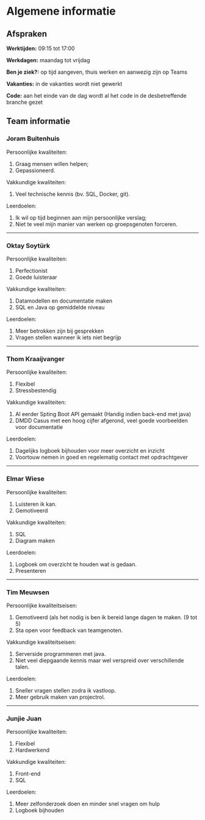 # Algemene informatie

## Afspraken

**Werktijden:** 09:15 tot 17:00

**Werkdagen:** maandag tot vrijdag

**Ben je ziek?:** op tijd aangeven, thuis werken en aanwezig zijn op Teams

**Vakanties:** in de vakanties wordt niet gewerkt

**Code:** aan het einde van de dag wordt al het code in de desbetreffende branche gezet

## Team informatie

### Joram Buitenhuis

Persoonlijke kwaliteiten:

1. Graag mensen willen helpen;
2. Gepassioneerd.

Vakkundige kwaliteiten:

1. Veel technische kennis (bv. SQL, Docker, git).

Leerdoelen:

1. Ik wil op tijd beginnen aan mijn persoonlijke verslag;
2. Niet te veel mijn manier van werken op groepsgenoten forceren.

---

### Oktay Soytürk

Persoonlijke kwaliteiten:
1. Perfectionist
2. Goede luisteraar

Vakkundige kwaliteiten:
1. Datamodellen en documentatie maken
2. SQL en Java op gemiddelde niveau

Leerdoelen:
1. Meer betrokken zijn bij gesprekken
2. Vragen stellen wanneer ik iets niet begrijp

---

### Thom Kraaijvanger

Persoonlijke kwaliteiten:
1. Flexibel
2. Stressbestendig

Vakkundige kwaliteiten:
1. Al eerder Spting Boot API gemaakt (Handig indien back-end met java)
2. DMDD Casus met een hoog cijfer afgerond, veel goede voorbeelden voor documentatie

Leerdoelen:
1. Dagelijks logboek bijhouden voor meer overzicht en inzicht
2. Voortouw nemen in goed en regelematig contact met opdrachtgever

---

### Elmar Wiese

Persoonlijke kwaliteiten:
1. Luisteren ik kan.
2. Gemotiveerd

Vakkundige kwaliteiten:
1. SQL
2. Diagram maken

Leerdoelen:
1. Logboek om overzicht te houden wat is gedaan.
2. Presenteren

---

### Tim Meuwsen

Persoonlijke kwaliteitseisen:
1. Gemotiveerd (als het nodig is ben ik bereid lange dagen te maken. (9 tot 5)
2. Sta open voor feedback van teamgenoten.

Vakkundige kwaliteitseisen:
1. Serverside programmeren met java.
2. Niet veel diepgaande kennis maar wel verspreid over verschillende talen.

Leerdoelen:
1. Sneller vragen stellen zodra ik vastloop.
2. Meer gebruik maken van projectrol.

---

### Junjie Juan

Persoonlijke kwaliteiten:
1. Flexibel
2. Hardwerkend

Vakkundige kwaliteiten:
1. Front-end
2. SQL

Leerdoelen:
1. Meer zelfonderzoek doen en minder snel vragen om hulp
2. Logboek bijhouden
